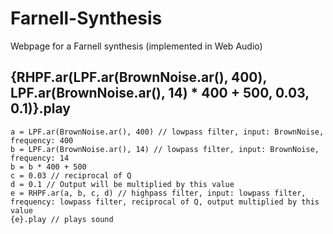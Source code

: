 # Farnell-Synthesis
Webpage for a Farnell synthesis (implemented in Web Audio)

## {RHPF.ar(LPF.ar(BrownNoise.ar(), 400), LPF.ar(BrownNoise.ar(), 14) * 400 + 500, 0.03, 0.1)}.play

    a = LPF.ar(BrownNoise.ar(), 400) // lowpass filter, input: BrownNoise, frequency: 400
    b = LPF.ar(BrownNoise.ar(), 14) // lowpass filter, input: BrownNoise, frequency: 14
    b = b * 400 + 500
    c = 0.03 // reciprocal of Q
    d = 0.1 // Output will be multiplied by this value
    e = RHPF.ar(a, b, c, d) // highpass filter, input: lowpass filter, frequency: lowpass filter, reciprocal of Q, output multiplied by this value
    {e}.play // plays sound

